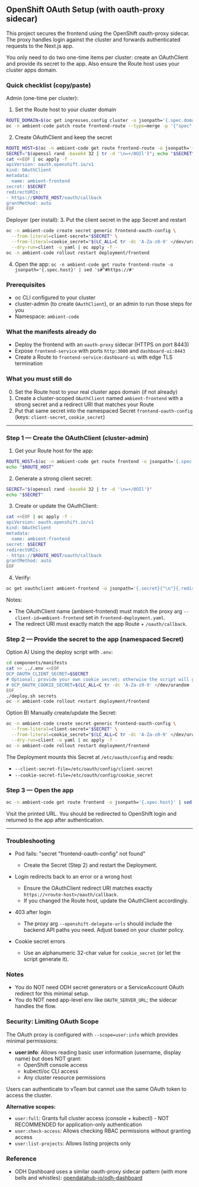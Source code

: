## OpenShift OAuth Setup (with oauth-proxy sidecar)

This project secures the frontend using the OpenShift oauth-proxy sidecar. The proxy handles login against the cluster and forwards authenticated requests to the Next.js app.

You only need to do two one-time items per cluster: create an OAuthClient and provide its secret to the app. Also ensure the Route host uses your cluster apps domain.

### Quick checklist (copy/paste)
Admin (one-time per cluster):
1. Set the Route host to your cluster domain
```bash
ROUTE_DOMAIN=$(oc get ingresses.config cluster -o jsonpath='{.spec.domain}')
oc -n ambient-code patch route frontend-route --type=merge -p '{"spec":{"host":"ambient-code.'"$ROUTE_DOMAIN"'"}}'
```
2. Create OAuthClient and keep the secret
```bash
ROUTE_HOST=$(oc -n ambient-code get route frontend-route -o jsonpath='{.spec.host}')
SECRET="$(openssl rand -base64 32 | tr -d '\n=+/0OIl')"; echo "$SECRET"
cat <<EOF | oc apply -f -
apiVersion: oauth.openshift.io/v1
kind: OAuthClient
metadata:
  name: ambient-frontend
secret: $SECRET
redirectURIs:
- https://$ROUTE_HOST/oauth/callback
grantMethod: auto
EOF
```

Deployer (per install):
3. Put the client secret in the app Secret and restart
```bash
oc -n ambient-code create secret generic frontend-oauth-config \
  --from-literal=client-secret="$SECRET" \
  --from-literal=cookie_secret="$(LC_ALL=C tr -dc 'A-Za-z0-9' </dev/urandom | head -c 32)" \
  --dry-run=client -o yaml | oc apply -f -
oc -n ambient-code rollout restart deployment/frontend
```
4. Open the app: `oc -n ambient-code get route frontend-route -o jsonpath='{.spec.host}' | sed 's#^#https://#'`

### Prerequisites
- oc CLI configured to your cluster
- cluster-admin (to create `OAuthClient`), or an admin to run those steps for you
- Namespace: `ambient-code`

### What the manifests already do
- Deploy the frontend with an `oauth-proxy` sidecar (HTTPS on port 8443)
- Expose `frontend-service` with ports `http:3000` and `dashboard-ui:8443`
- Create a Route to `frontend-service:dashboard-ui` with edge TLS termination

### What you must still do
0) Set the Route host to your real cluster apps domain (if not already)
1) Create a cluster-scoped `OAuthClient` named `ambient-frontend` with a strong secret and a redirect URI that matches your Route
2) Put that same secret into the namespaced Secret `frontend-oauth-config` (keys: `client-secret`, `cookie_secret`)

---

### Step 1 — Create the OAuthClient (cluster-admin)

1. Get your Route host for the app:
```bash
ROUTE_HOST=$(oc -n ambient-code get route frontend -o jsonpath='{.spec.host}')
echo "$ROUTE_HOST"
```

2. Generate a strong client secret:
```bash
SECRET="$(openssl rand -base64 32 | tr -d '\n=+/0OIl')"
echo "$SECRET"
```

3. Create or update the OAuthClient:
```bash
cat <<EOF | oc apply -f -
apiVersion: oauth.openshift.io/v1
kind: OAuthClient
metadata:
  name: ambient-frontend
secret: $SECRET
redirectURIs:
- https://$ROUTE_HOST/oauth/callback
grantMethod: auto
EOF
```

4. Verify:
```bash
oc get oauthclient ambient-frontend -o jsonpath='{.secret}{"\n"}{.redirectURIs[0]}{"\n"}'
```

Notes:
- The OAuthClient name (ambient-frontend) must match the proxy arg `--client-id=ambient-frontend` set in `frontend-deployment.yaml`.
- The redirect URI must exactly match the app Route + `/oauth/callback`.

### Step 2 — Provide the secret to the app (namespaced Secret)

Option A) Using the deploy script with `.env`:
```bash
cd components/manifests
cat >> ../.env <<EOF
OCP_OAUTH_CLIENT_SECRET=$SECRET
# Optional: provide your own cookie secret; otherwise the script will generate one
# OCP_OAUTH_COOKIE_SECRET=$(LC_ALL=C tr -dc 'A-Za-z0-9' </dev/urandom | head -c 32)
EOF
./deploy.sh secrets
oc -n ambient-code rollout restart deployment/frontend
```

Option B) Manually create/update the Secret:
```bash
oc -n ambient-code create secret generic frontend-oauth-config \
  --from-literal=client-secret="$SECRET" \
  --from-literal=cookie_secret="$(LC_ALL=C tr -dc 'A-Za-z0-9' </dev/urandom | head -c 32)" \
  --dry-run=client -o yaml | oc apply -f -
oc -n ambient-code rollout restart deployment/frontend
```

The Deployment mounts this Secret at `/etc/oauth/config` and reads:
- `--client-secret-file=/etc/oauth/config/client-secret`
- `--cookie-secret-file=/etc/oauth/config/cookie_secret`

### Step 3 — Open the app
```bash
oc -n ambient-code get route frontend -o jsonpath='{.spec.host}' | sed 's#^#https://#'
```
Visit the printed URL. You should be redirected to OpenShift login and returned to the app after authentication.

---

### Troubleshooting
- Pod fails: "secret \"frontend-oauth-config\" not found"
  - Create the Secret (Step 2) and restart the Deployment.

- Login redirects back to an error or a wrong host
  - Ensure the OAuthClient redirect URI matches exactly `https://<route-host>/oauth/callback`.
  - If you changed the Route host, update the OAuthClient accordingly.

- 403 after login
  - The proxy arg `--openshift-delegate-urls` should include the backend API paths you need. Adjust based on your cluster policy.

- Cookie secret errors
  - Use an alphanumeric 32-char value for `cookie_secret` (or let the script generate it).

### Notes
- You do NOT need ODH secret generators or a ServiceAccount OAuth redirect for this minimal setup.
- You do NOT need app-level env like `OAUTH_SERVER_URL`; the sidecar handles the flow.

### Security: Limiting OAuth Scope

The OAuth proxy is configured with `--scope=user:info` which provides minimal permissions:
- **user:info**: Allows reading basic user information (username, display name) but does NOT grant:
  - OpenShift console access
  - kubectl/oc CLI access
  - Any cluster resource permissions

Users can authenticate to vTeam but cannot use the same OAuth token to access the cluster.

**Alternative scopes:**
- `user:full`: Grants full cluster access (console + kubectl) - NOT RECOMMENDED for application-only authentication
- `user:check-access`: Allows checking RBAC permissions without granting access
- `user:list-projects`: Allows listing projects only

### Reference
- ODH Dashboard uses a similar oauth-proxy sidecar pattern (with more bells and whistles):
  [opendatahub-io/odh-dashboard](https://github.com/opendatahub-io/odh-dashboard)


